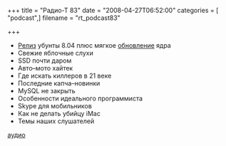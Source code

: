 +++
title = "Радио-Т 83"
date = "2008-04-27T06:52:00"
categories = [ "podcast",]
filename = "rt_podcast83"

+++

- [Релиз](http://soft.compulenta.ru/355713/) убунты 8.04 плюс мягкое [обновление](http://soft.compulenta.ru/355285/) ядра
- Свежие яблочные слухи
- SSD почти даром
- Авто–мото хайтек
- Где искать киллеров в 21 веке
- Последние капча–новинки
- MySQL не закрыть
- Особенности идеального программиста
- Skype для мобильников
- Как не делать убийцу iMac
- Темы наших слушателей

[аудио](https://cdn.radio-t.com/rt_podcast83.mp3)
<audio src="https://cdn.radio-t.com/rt_podcast83.mp3" preload="none"></audio>
